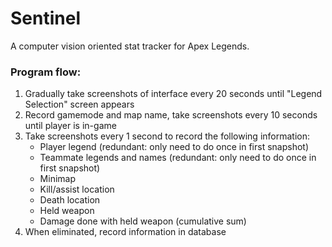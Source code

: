 # Sentinel
A computer vision oriented stat tracker for Apex Legends. 

### Program flow: 
1) Gradually take screenshots of interface every 20 seconds until "Legend Selection" screen appears
2) Record gamemode and map name, take screenshots every 10 seconds until player is in-game
3) Take screenshots every 1 second to record the following information:
    * Player legend (redundant: only need to do once in first snapshot)
    * Teammate legends and names (redundant: only need to do once in first snapshot)
    * Minimap
    * Kill/assist location
    * Death location
    * Held weapon
    * Damage done with held weapon (cumulative sum)
4) When eliminated, record information in database